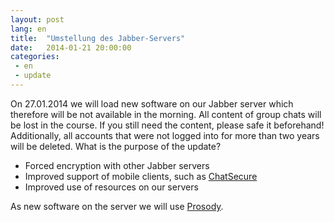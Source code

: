```yaml
---
layout: post
lang: en
title:  "Umstellung des Jabber-Servers"
date:   2014-01-21 20:00:00
categories:
 - en
 - update
---
```

On 27.01.2014 we will load new software on our Jabber server which therefore will be not available in the morning. All content of group chats will be lost in the course. If you still need the content, please safe it beforehand! Additionally, all accounts that were not logged into for more than two years will be deleted.
What is the purpose of the update?

* Forced encryption with other Jabber servers
* Improved support of mobile clients, such as [ChatSecure](https://guardianproject.info/apps/chatsecure/)
* Improved use of resources on our servers

As new software on the server we will use [Prosody](http://prosody.im/). 
